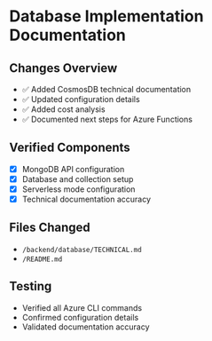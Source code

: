 # Database Implementation Documentation

## Changes Overview
- ✅ Added CosmosDB technical documentation
- ✅ Updated configuration details
- ✅ Added cost analysis
- ✅ Documented next steps for Azure Functions

## Verified Components
- [x] MongoDB API configuration
- [x] Database and collection setup
- [x] Serverless mode configuration
- [x] Technical documentation accuracy

## Files Changed
- `/backend/database/TECHNICAL.md`
- `/README.md`

## Testing
- Verified all Azure CLI commands
- Confirmed configuration details
- Validated documentation accuracy